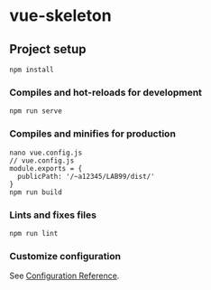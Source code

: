 # vue-skeleton

## Project setup
```
npm install
```

### Compiles and hot-reloads for development
```
npm run serve
```

### Compiles and minifies for production
```
nano vue.config.js
// vue.config.js
module.exports = {
  publicPath: '/~a12345/LAB99/dist/'
}
npm run build
```

### Lints and fixes files
```
npm run lint
```

### Customize configuration
See [Configuration Reference](https://cli.vuejs.org/config/).
